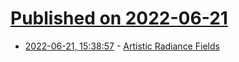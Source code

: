 # [Published on 2022-06-21](index.md)

* [2022-06-21, 15:38:57](https://news.ycombinator.com/item?id=31825177) - [Artistic Radiance Fields](https://www.cs.cornell.edu/projects/arf/)
